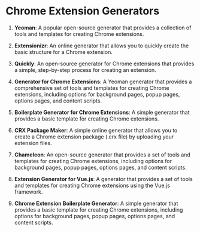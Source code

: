 # Chrome Extension Generators

1. **Yeoman**: A popular open-source generator that provides a collection of tools and templates for creating Chrome extensions.

2. **Extensionizr**: An online generator that allows you to quickly create the basic structure for a Chrome extension.

3. **Quickly**: An open-source generator for Chrome extensions that provides a simple, step-by-step process for creating an extension.

4. **Generator for Chrome Extensions**: A Yeoman generator that provides a comprehensive set of tools and templates for creating Chrome extensions, including options for background pages, popup pages, options pages, and content scripts.

5. **Boilerplate Generator for Chrome Extensions**: A simple generator that provides a basic template for creating Chrome extensions.

6. **CRX Package Maker**: A simple online generator that allows you to create a Chrome extension package (.crx file) by uploading your extension files.

7. **Chameleon**: An open-source generator that provides a set of tools and templates for creating Chrome extensions, including options for background pages, popup pages, options pages, and content scripts.

8. **Extension Generator for Vue.js**: A generator that provides a set of tools and templates for creating Chrome extensions using the Vue.js framework.

9. **Chrome Extension Boilerplate Generator**: A simple generator that provides a basic template for creating Chrome extensions, including options for background pages, popup pages, options pages, and content scripts.
